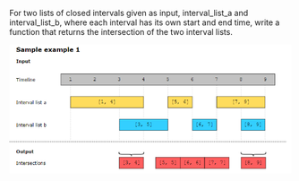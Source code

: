 
For two lists of closed intervals given as input, interval_list_a and interval_list_b, where each interval has its own start and end time, write a function that returns the intersection of the two interval lists.

![alt text](image.png)
